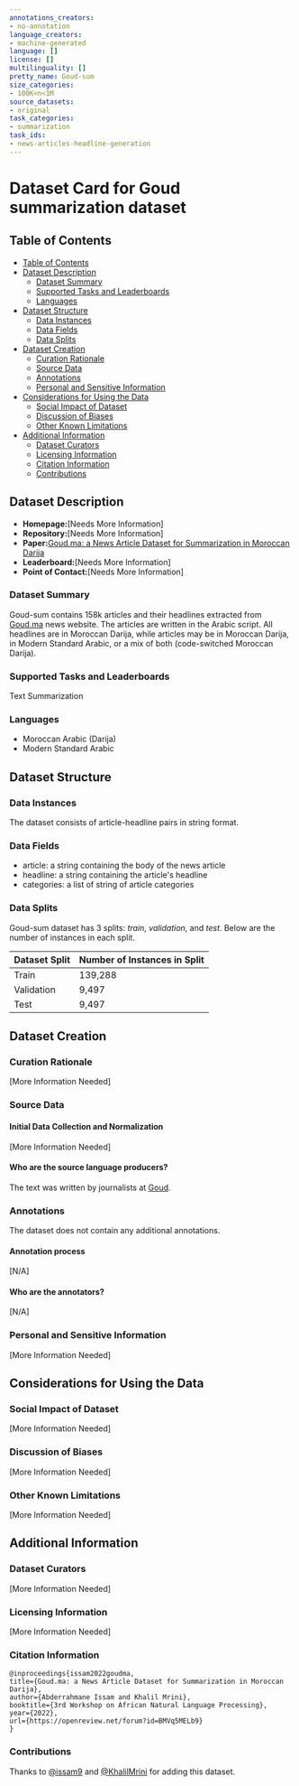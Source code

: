 ```yaml
---
annotations_creators:
- no-annotation
language_creators:
- machine-generated
language: []
license: []
multilinguality: []
pretty_name: Goud-sum
size_categories:
- 100K<n<1M
source_datasets:
- original
task_categories:
- summarization
task_ids:
- news-articles-headline-generation
---
```


# Dataset Card for Goud summarization dataset

## Table of Contents
- [Table of Contents](#table-of-contents)
- [Dataset Description](#dataset-description)
  - [Dataset Summary](#dataset-summary)
  - [Supported Tasks and Leaderboards](#supported-tasks-and-leaderboards)
  - [Languages](#languages)
- [Dataset Structure](#dataset-structure)
  - [Data Instances](#data-instances)
  - [Data Fields](#data-fields)
  - [Data Splits](#data-splits)
- [Dataset Creation](#dataset-creation)
  - [Curation Rationale](#curation-rationale)
  - [Source Data](#source-data)
  - [Annotations](#annotations)
  - [Personal and Sensitive Information](#personal-and-sensitive-information)
- [Considerations for Using the Data](#considerations-for-using-the-data)
  - [Social Impact of Dataset](#social-impact-of-dataset)
  - [Discussion of Biases](#discussion-of-biases)
  - [Other Known Limitations](#other-known-limitations)
- [Additional Information](#additional-information)
  - [Dataset Curators](#dataset-curators)
  - [Licensing Information](#licensing-information)
  - [Citation Information](#citation-information)
  - [Contributions](#contributions)

## Dataset Description

- **Homepage:**[Needs More Information]
- **Repository:**[Needs More Information]
- **Paper:**[Goud.ma: a News Article Dataset for Summarization in Moroccan Darija](https://openreview.net/forum?id=BMVq5MELb9)
- **Leaderboard:**[Needs More Information]
- **Point of Contact:**[Needs More Information]

### Dataset Summary

Goud-sum contains 158k articles and their headlines extracted from [Goud.ma](https://www.goud.ma/) news website. The articles are written in the Arabic script. All headlines are in Moroccan Darija, while articles may be in Moroccan Darija, in Modern Standard Arabic, or a mix of both (code-switched Moroccan Darija).

### Supported Tasks and Leaderboards

Text Summarization

### Languages

* Moroccan Arabic (Darija)
* Modern Standard Arabic 

## Dataset Structure

### Data Instances

The dataset consists of article-headline pairs in string format.

### Data Fields

* article: a string containing the body of the news article
* headline: a string containing the article's headline
* categories: a list of string of article categories

### Data Splits

Goud-sum dataset has 3 splits: _train_, _validation_, and _test_. Below are the number of instances in each split.

| Dataset Split | Number of Instances in Split                |
| ------------- | ------------------------------------------- |
| Train         | 139,288                                     |
| Validation    | 9,497                                       |
| Test          | 9,497                                       |

## Dataset Creation

### Curation Rationale

[More Information Needed]

### Source Data

#### Initial Data Collection and Normalization

[More Information Needed]

#### Who are the source language producers?

The text was written by journalists at [Goud](https://www.goud.ma/).

### Annotations
The dataset does not contain any additional annotations.

#### Annotation process

[N/A]

#### Who are the annotators?

[N/A]

### Personal and Sensitive Information

[More Information Needed]

## Considerations for Using the Data

### Social Impact of Dataset

[More Information Needed]

### Discussion of Biases

[More Information Needed]

### Other Known Limitations

[More Information Needed]

## Additional Information

### Dataset Curators

[More Information Needed]

### Licensing Information

[More Information Needed]

### Citation Information

```
@inproceedings{issam2022goudma,
title={Goud.ma: a News Article Dataset for Summarization in Moroccan Darija},
author={Abderrahmane Issam and Khalil Mrini},
booktitle={3rd Workshop on African Natural Language Processing},
year={2022},
url={https://openreview.net/forum?id=BMVq5MELb9}
}
```

### Contributions

Thanks to [@issam9](https://github.com/issam9) and [@KhalilMrini](https://github.com/KhalilMrini) for adding this dataset.
